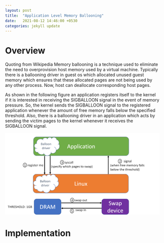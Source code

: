 ```yaml
---
layout: post
title:  "Application Level Memory Ballooning"
date:   2021-08-12 14:46:00 +0530
categories: jekyll update
---
```


# Overview

Quoting from Wikipedia Memory ballooning is a technique used to eliminate the need to overprovision host memory used by a virtual machine. Typically there is a ballooning driver in guest os which allocated unused guest memory which ensures that these allocated pages are not being used by any other process. Now, host can deallocate corresponding host pages.

As shown in the following figure an application registers itself to the kernel if it is interested in receiving the SIGBALLOON signal in the event of memory pressure. So, the kernel sends the SIGBALLOON signal to the registered application whenever the amount of free memory falls below the specified threshold. Also, there is a ballooning driver in an application which acts by sending the victim pages to the kernel whenever it receives the SIGBALLOON signal.

![image demonstrating the application level memory ballooning](/pictures/image_01.png)

# Implementation
